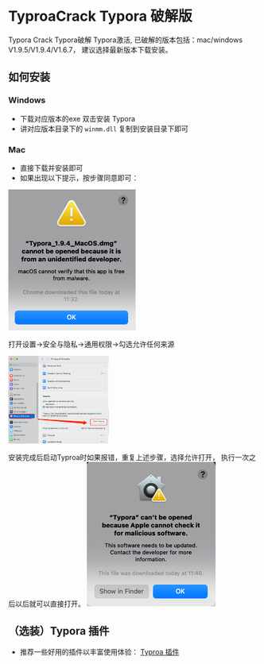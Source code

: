 # TyproaCrack Typora 破解版
Typora Crack Typora破解 Typora激活, 已破解的版本包括：mac/windows V1.9.5/V1.9.4/V1.6.7， 建议选择最新版本下载安装。

## 如何安装
### Windows
  - 下载对应版本的exe 双击安装 Typora
  - 讲对应版本目录下的 `winmm.dll` 复制到安装目录下即可

### Mac
- 直接下载并安装即可
- 如果出现以下提示，按步骤同意即可：

![img.png](install_alert.png)

打开设置->安全与隐私->通用权限->勾选允许任何来源


<img src=open_anyway.png width=40% />

安装完成后启动Typroa时如果报错，重复上述步骤，选择允许打开， 执行一次之后以后就可以直接打开。
![img_2.png](open_alert.png)

## （选装）Typora 插件
- 推荐一些好用的插件以丰富使用体验：
[Typroa 插件](https://github.com/obgnail/typora_plugin)